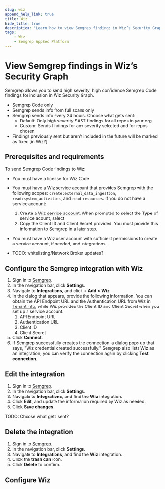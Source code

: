 ```yaml
---
slug: wiz
append_help_link: true
title: Wiz
hide_title: true
description: "Learn how to view Semgrep findings in Wiz’s Security Graph."
tags:
    - Wiz
    - Semgrep AppSec Platform
---
```


# View Semgrep findings in Wiz’s Security Graph

Semgrep allows you to send high severity, high confidence Semgrep Code findings for inclusion in Wiz Security Graph.

- Semgrep Code only
- Semgrep sends info from full scans only
- Semgrep sends info every 24 hours. Choose what gets sent:
  - Default: Only high severity SAST findings for all repos in your org
  - Custom: Sends findings for any severity selected and for repos chosen
- Findings previously sent but aren't included in the future will be marked as fixed [in Wiz?]

## Prerequisites and requirements

To send Semgrep Code findings to Wiz:

- You must have a license for Wiz Code
- You must have a Wiz service account that provides Semgrep with the following scopes: `create:external_data_ingestion`, `read:system_activities`, and `read:resources`. If you do not have a service account:
    1. Create a [Wiz service account](https://docs.wiz.io/wiz-docs/docs/service-accounts-settings?lng=en). When prompted to select the **Type** of service acount, select 
    2. Copy the Client ID and Client Secret provided. You must provide this information to Semgrep in a later step.
- You must have a Wiz user account with sufficient permissions to create a service account, if needed, and integrations.

- TODO: whitelisting/Network Broker updates?

## Configure the Semgrep integration with Wiz

1. Sign in to [Semgrep](https://semgrep.dev/login).
1. In the navigation bar, click **Settings**.
2. Navigate to **Integrations**, and click **+ Add > Wiz**. 
3. In the dialog that appears, provide the following information. You can obtain the API Endpoint URL and the Authentication URL from Wiz in [Tenant Info](https://app.wiz.io/tenant-info/general), while Wiz provides the Client ID and Client Secret when you set up a service account.
   1. API Endpoint URL
   2. Authentication URL
   3. Client ID
   4. Client Secret
4. Click **Connect**.
5. If Semgrep successfully creates the connection, a dialog pops up that says, "Wiz credential created successfully." Semgrep also lists Wiz as an integration; you can verify the connection again by clicking **Test connection**.

## Edit the integration

1. Sign in to [Semgrep](https://semgrep.dev/login).
1. In the navigation bar, click **Settings**.
1. Navigate to **Integrations**, and find the **Wiz** integration.
1. Click **Edit**, and update the information required by Wiz as needed.
1. Click **Save changes**.

TODO: Choose what gets sent?

## Delete the integration

1. Sign in to [Semgrep](https://semgrep.dev/login).
1. In the navigation bar, click **Settings**.
1. Navigate to **Integrations**, and find the **Wiz** integration.
1. Click the **<i class="fa-solid fa-trash"></i> trash can** icon.
1. Click **Delete** to confirm.

## Configure Wiz

<!-- If the user has to do anything from the Wiz end, e.g., set up an integration, include the steps here. -->